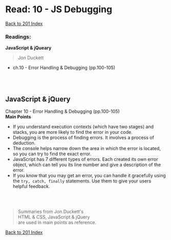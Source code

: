 # Read: 10 - JS Debugging
[Back to 201 Index](201-index.md)<br>
### Readings:
**JavaScript & jQueary**
>Jon Duckett

- ch.10 - Error Handling & Debugging (pp.100-105)


<br>


<br>

## **JavaScript & jQuery**

Chapter 10 - Error Handling & Debugging (pp.100-105)
<br>
**Main Points**
- If you understand execution contexts (which have two stages) and stacks, you are more likely to find the error in your code.
- Debugging is the process of finding errors. It involves a process of deduction.
- The console helps narrow down the area in which the error is located, so you can try to find the exact error.
- JavaScript has 7 different types of errors. Each created its own error object, which can tell you its line number and give a description of the error.
- If you know that you may get an error, you can handle it gracefully using the `try, catch, finally` statements. Use them to give your users helpful feedback.




<br>
<br>

>Summaries from Jon Duckett's<br>
>HTML & CSS, JavaScript & jQuery <br>
>are used in main points as reference. 

[Back to 201 Index](201-index.md)<br>